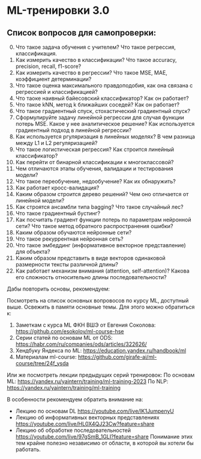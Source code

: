 # ML-тренировки 3.0

## Список вопросов для самопроверки:

0. Что такое задача обучения c учителем? Что такое регрессия, классификация.
1. Как измерить качество в классификации? Что такое accuracy, precision, recall, f1-score?
2. Как измерить качество в регрессии? Что такое MSE, MAE, коэффициент детерминации?
3. Что такое оценка максимального правдоподобия, как она связана с регрессией и классификацией?
4. Что таоке наивный байесовский классификатор? Как он работает?
5. Что такое kNN, метод k ближайших соседей? Как он работает?
6. Что такое градиентный спуск, стохастический градиентный спуск?
7. Сформулируйте задачу линейной регрессии для случая функции потерь MSE. Какое у нее аналитическое решение? Как используется градиентный подход в линейной регрессии?
8. Как используется ргуляризация в линейных моделях? В чем разница между L1 и L2 регуляризацией?
9. Что такое логистическая регрессия? Как строится линейный классификатор?
10. Как перейти от бинарной классификации к многоклассовой?
11. Чем отличаются этапы обучения, валидации и тестирования модели? 
12. Что такое переобучение, недообучение? Как их обнаружить?
13. Как работает кросс-валидация?
14. Каким образом строится дерево решений? Чем оно отличается от линейной модели?
15. Как строятся ансамбли типа bagging? Что такое случайный лес?
16. Что такое градиентный бустинг? 
17. Как посчитать градиент функции потерь по параметрам нейронной сети? Что такое метод обратного распространения ошибки?
18. Каким образом обучаются нейронные сети?
19. Что такое рекуррентная нейронная сеть?
20. Что такое эмбеддинг (информативное векторное представление) для объекта?
21. Каким образом представить в виде векторов одинаковой размерности тексты различной длины?
22. Как работает механизм внимания (attention, self-attention)? Какова его сложность относительно длины последовательности?


Дабы повторить основы, рекомендуем:

Посмотреть на список основных вопровосов по курсу ML, доступный выше.
Освежить в памяти основные темы. Для этого можно обратиться к:

1. Заметкам с курса ML ФКН ВШЭ от Евгения Соколова: https://github.com/esokolov/ml-course-hse
2. Серии статей по основам ML от ODS: https://habr.com/ru/companies/ods/articles/322626/
3. Хендбуку Яндекса по ML: https://education.yandex.ru/handbook/ml
4. Материалам ml-course: https://github.com/girafe-ai/ml-course/tree/24f_ysda

Или же посмотреть лекции предыдущих серий тренировок:
По основам ML: https://yandex.ru/yaintern/training/ml-training-2023
По NLP: https://yandex.ru/yaintern/training/ml-training
 
 В особенности рекомендуем обратить внимание на:
 * Лекцию по основам DL https://youtube.com/live/lK1JumpenyU
 * Лекцию об информативных векторных представлениях https://youtube.com/live/HL0X4QJ23Cw?feature=share
 * Лекцию об обработке последовательностей https://youtube.com/live/97gSmB_1GLI?feature=share
Понимание этих тем крайне полезно независимо от области, в которой вы хотели бы работать.
